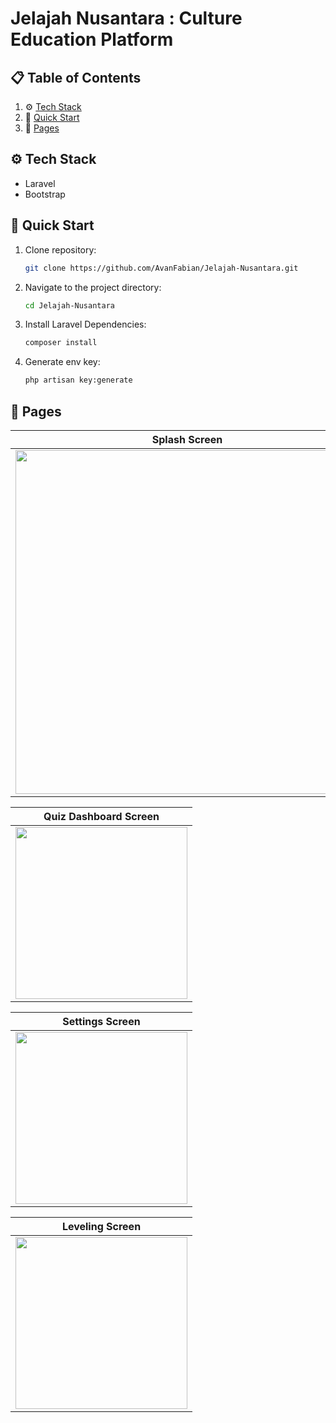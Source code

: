 # Jelajah Nusantara : Culture Education Platform

## 📋 <a name="table">Table of Contents</a>

1. ⚙️ [Tech Stack](#tech-stack)
2. 🤸 [Quick Start](#quick-start)
3. 🔗 [Pages](#pages)

## <a name="tech-stack">⚙️ Tech Stack</a>

- Laravel
- Bootstrap

## <a name="quick-start">🤸 Quick Start</a>

1. Clone repository:

    ```bash
    git clone https://github.com/AvanFabian/Jelajah-Nusantara.git
    ```

2. Navigate to the project directory:

    ```bash
    cd Jelajah-Nusantara
    ```

3. Install Laravel Dependencies:

    ```bash
    composer install
    ```
4. Generate env key:
    ```bash
    php artisan key:generate
    ```

## <a name="pages">🤸 Pages</a>

| Splash Screen                                                                                                  
| -----------------------------------------------------------------------------
| <img src="https://github.com/AvanFabian/AppTebakGambar/blob/main/assets/docs/splash.png" width="550" />

| Quiz Dashboard Screen                                                         
| ----------------------------------------------------------------------------- 
| <img src="https://github.com/AvanFabian/AppTebakGambar/blob/main/assets/docs/quizhome.png" width="275" /> 

| Settings Screen                                                               
| -----------------------------------------------------------------------------
| <img src="https://github.com/AvanFabian/AppTebakGambar/blob/main/assets/docs/settings.png" width="275" /> 

| Leveling Screen                                                              
| ----------------------------------------------------------------------------- 
| <img src="https://github.com/AvanFabian/AppTebakGambar/blob/main/assets/docs/level.png" width="275" />


